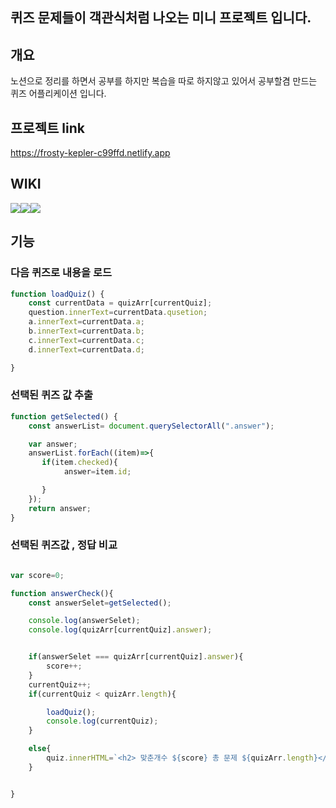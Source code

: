 ## 퀴즈 문제들이 객관식처럼 나오는 미니 프로젝트 입니다.

## 개요
노션으로 정리를 하면서 공부를 하지만 복습을 따로 하지않고 있어서
공부할겸 만드는 퀴즈 어플리케이션 입니다.

## 프로젝트 link
https://frosty-kepler-c99ffd.netlify.app


## WIKI
<img src="https://img.shields.io/badge/html-E34F26?style=for-the-badge&logo=html5&logoColor=white"><img src="https://img.shields.io/badge/css-1572B6?style=for-the-badge&logo=css3&logoColor=white"><img src="https://img.shields.io/badge/javascript-F7DF1E?style=for-the-badge&logo=javascript&logoColor=black">




## 기능

### 다음 퀴즈로 내용을 로드
```javascript
function loadQuiz() {
    const currentData = quizArr[currentQuiz];
    question.innerText=currentData.qusetion;
    a.innerText=currentData.a;
    b.innerText=currentData.b;
    c.innerText=currentData.c;
    d.innerText=currentData.d;

}
```

### 선택된 퀴즈 값 추출
```javascript
function getSelected() {
    const answerList= document.querySelectorAll(".answer");

    var answer;
    answerList.forEach((item)=>{
       if(item.checked){
            answer=item.id;

       }
    });
    return answer;
}

```

### 선택된 퀴즈값 , 정답 비교
```javascript

var score=0;

function answerCheck(){
    const answerSelet=getSelected();

    console.log(answerSelet);
    console.log(quizArr[currentQuiz].answer);


    if(answerSelet === quizArr[currentQuiz].answer){
        score++;
    }
    currentQuiz++;
    if(currentQuiz < quizArr.length){

        loadQuiz();
        console.log(currentQuiz);
    }

    else{
        quiz.innerHTML=`<h2> 맞춘개수 ${score} 총 문제 ${quizArr.length}</h2>`;
    }


}
```
